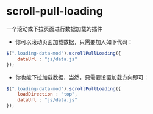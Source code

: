# scroll-pull-loading
一个滚动或下拉页面进行数据加载的插件

- 你可以滚动页面加载数据，只需要加入如下代码：

```javascript
$(".loading-data-mod").scrollPullLoading({
    dataUrl : "js/data.js"
});
```

- 你也能下拉加载数据，当然，只需要设置加载方向即可：

```javascript
$(".loading-data-mod").scrollPullLoading({
    loadDirection : "top",
    dataUrl : "js/data.js"
});
```
